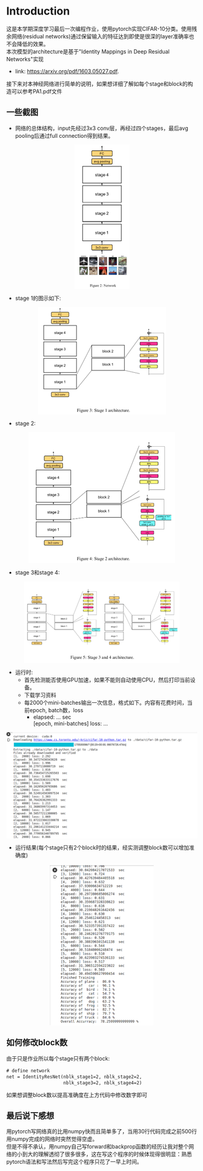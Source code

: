 # Introduction
这是本学期深度学习最后一次编程作业，使用pytorch实现CIFAR-10分类。使用残余网络(residual networks)通过保留输入的特征达到即使是很深的layer准确率也不会降低的效果。  
本次模型的architecture是基于"Identity Mappings in Deep Residual Networks"实现  
* link: https://arxiv.org/pdf/1603.05027.pdf.  

接下来对本神经网络进行简单的说明，如果想详细了解如每个stage和block的构造可以参考PA1.pdf文件

## 一些截图
* 网络的总体结构，input先经过3x3 conv层，再经过四个stages，最后avg pooling后通过full connection得到结果。  
<div  align="center"><kbd>    
    <img src="./netword_archi.png" alt="netword architecture" align=center style="zoom:40%" />
</kbd></div>  
  
  
* stage 1的图示如下:  
<div  align="center"><kbd>    
    <img src="./stage1.png" alt="stage architecture" align=center style="zoom:50%" />
</kbd></div>  
  
  
* stage 2:  
<div  align="center"><kbd>    
    <img src="./stage2.png" alt="stage architecture" align=center style="zoom:50%" />
</kbd></div>  
  
  
* stage 3和stage 4:
<div  align="center"><kbd>    
    <img src="./stage3&4.png" alt="stage architecture" align=center style="zoom:50%" />
</kbd></div>  
  

* 运行时:  
    * 首先检测能否使用GPU加速，如果不能则自动使用CPU，然后打印当前设备。
    * 下载学习资料
    * 每2000个mini-batches输出一次信息，格式如下。内容有花费时间，当前epoch, batch数，loss
        * elapsed: ...  sec  
        [epoch, mini-batches] loss: ...
<div  align="center"><kbd>    
    <img src="./runing.png" alt="runing" align=center style="zoom:50%" />
</kbd></div>  

* 运行结果(每个stage只有2个block时的结果，经实测调整block数可以增加准确度)  
<div  align="center"><kbd>    
    <img src="./result.png" alt="result architecture" align=center style="zoom:50%" />
</kbd></div>  
  
## 如何修改block数  
由于只是作业所以每个stage只有两个block:  
```
# define network
net = IdentityResNet(nblk_stage1=2, nblk_stage2=2,
                     nblk_stage3=2, nblk_stage4=2)
```
如果想调整block数以提高准确度在上方代码中修改数字即可

## 最后说下感想
用pytorch写网络真的比用numpy快而且简单多了，当用30行代码完成之前500行用numpy完成的网络时突然觉得空虚。  
但是不得不承认，用numpy自己写forward和backprop函数的经历让我对整个网络的小到大的理解透彻了很多很多，这在写这个程序的时候体现得很明显：熟悉pytorch语法和写法然后写完这个程序只花了一早上时间。